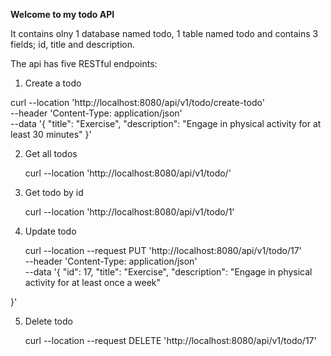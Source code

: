 **Welcome to my todo API**

It contains olny 1 database named todo, 1 table named todo and contains 3 fields; id, title and description.

The api has five RESTful endpoints:

1. Create a todo

  curl --location 'http://localhost:8080/api/v1/todo/create-todo' \
--header 'Content-Type: application/json' \
--data '{
"title": "Exercise",
"description": "Engage in physical activity for at least 30 minutes"
}'

2. Get all todos

   curl --location 'http://localhost:8080/api/v1/todo/'

3. Get todo by id

   curl --location 'http://localhost:8080/api/v1/todo/1'

4. Update todo

   curl --location --request PUT 'http://localhost:8080/api/v1/todo/17' \
--header 'Content-Type: application/json' \
--data '{
"id": 17,
"title": "Exercise",
"description": "Engage in physical activity for at least once a week"

}'

5. Delete todo

   curl --location --request DELETE 'http://localhost:8080/api/v1/todo/17'

